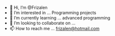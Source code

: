 - 👋 Hi, I’m @Frizalen
- 👀 I’m interested in ... Programming projects
- 🌱 I’m currently learning ... advanced programming
- 💞️ I’m looking to collaborate on ... 
- 📫 How to reach me ... frizalen@hotmail.com

<!---
Frizalen/Frizalen is a ✨ special ✨ repository because its `README.md` (this file) appears on your GitHub profile.
You can click the Preview link to take a look at your changes.
--->
